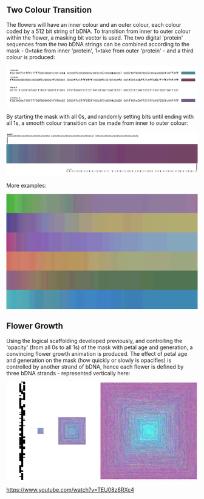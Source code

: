 ## Two Colour Transition

The flowers will have an inner colour and an outer colour, each colour coded by a 512 bit string of bDNA. To transition from inner to outer colour within the flower, a masking bit vector is used. The two digital 'protein' sequences from the two bDNA strings can be combined according to the mask - 0=take from inner 'protein', 1=take from outer 'protein' - and a third colour is produced:

![Masking](../project_images/masking.png?raw=true "Masking")

By starting the mask with all 0s, and randomly setting bits until ending with all 1s, a smooth colour transition can be made from inner to outer colour:

![Transition](../project_images/masking2.png?raw=true "Transition")

More examples:

![Examples](../project_images/masking3.png?raw=true "Examples")

## Flower Growth

Using the logical scaffolding developed previously, and controlling the 'opacity' (from all 0s to all 1s) of the mask with petal age and generation, a convincing flower growth animation is produced. The effect of petal age and generation on the mask (how quickly or slowly is opacifies) is controlled by another strand of bDNA, hence each flower is defined by three bDNA strands - represented vertically here:

![Flower Growth](../project_images/flowergrow.png?raw=true "Flower Growth")

https://www.youtube.com/watch?v=TEU08z6RXc4
